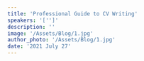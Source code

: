 ```yaml
---
title: 'Professional Guide to CV Writing'
speakers: '['']'
description: ''
image: '/Assets/Blog/1.jpg'
author_photo: '/Assets/Blog/1.jpg'
date: '2021 July 27'
---
```

